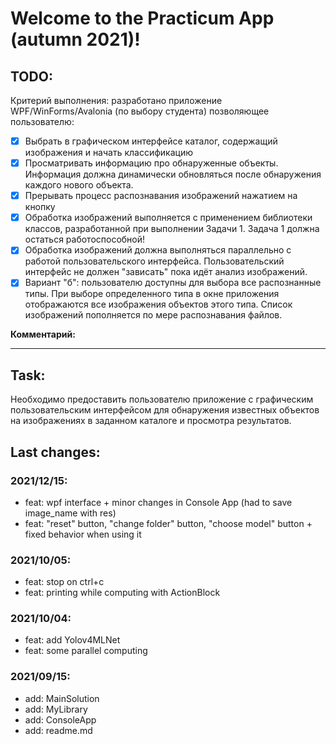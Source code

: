 # Welcome to the Practicum App (autumn 2021)!

## TODO:
Критерий выполнения: разработано приложение WPF/WinForms/Avalonia (по выбору студента) позволяющее пользователю: 

- [x] Выбрать в графическом интерфейсе каталог, содержащий изображения и начать классификацию  
- [x] Просматривать информацию про обнаруженные объекты. Информация должна динамически обновляться после обнаружения каждого нового объекта. 
- [x] Прерывать процесс распознавания изображений нажатием на кнопку 
- [x] Обработка изображений выполняется  c применением библиотеки классов, разработанной при выполнении Задачи 1. Задача 1 должна остаться работоспособной! 
- [x] Обработка изображений должна выполняться параллельно с работой пользовательского интерфейса. Пользовательский интерфейс не должен "зависать" пока идёт анализ изображений. 
- [x] Вариант "б": пользователю доступны для выбора все распознанные типы. При выборе определенного типа в окне приложения отображаются все изображения объектов этого типа.  Список изображений пополняется по мере распознавания файлов. 

**Комментарий:**

---

## Task:
Необходимо предоставить пользователю приложение с графическим пользовательским интерфейсом для обнаружения известных объектов на изображениях в заданном каталоге и просмотра результатов. 

## Last changes:
### 2021/12/15:
* feat: wpf interface + minor changes in Console App (had to save image_name with res)
* feat: "reset" button, "change folder" button, "choose model" button + fixed behavior when using it

### 2021/10/05:
* feat: stop on ctrl+c
* feat: printing while computing with ActionBlock
  
### 2021/10/04:
* feat: add Yolov4MLNet
* feat: some parallel computing

### 2021/09/15:
* add: MainSolution
* add: MyLibrary
* add: ConsoleApp
* add: readme.md